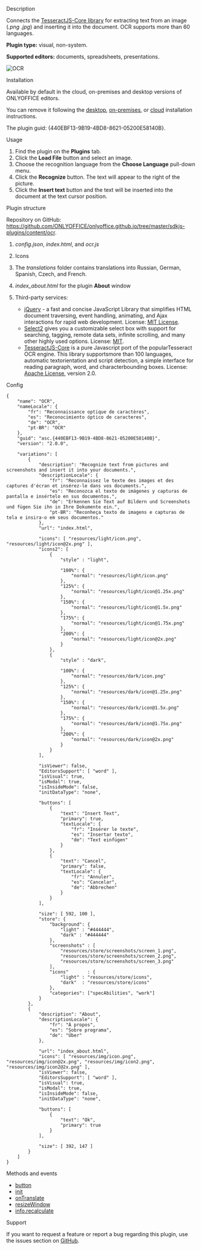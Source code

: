 Description

Connects the [TesseractJS-Core library](https://tesseract.projectnaptha.com/) for extracting text from an image (*.png* *.jpg*) and inserting it into the document. OCR supports more than 60 languages.

**Plugin type:** visual, non-system.

**Supported editors:** documents, spreadsheets, presentations.

![OCR](/content/img/plugins/gifs/ocr.gif)

Installation

Available by default in the cloud, on-premises and desktop versions of ONLYOFFICE editors.

You can remove it following the [desktop](/plugin/installation/desktop), [on-premises](/plugin/installation/onpremises), or [cloud](/plugin/installation/cloud) installation instructions.

The plugin guid: {440EBF13-9B19-4BD8-8621-05200E58140B}.

Usage

1. Find the plugin on the **Plugins** tab.
2. Click the **Load File** button and select an image.
3. Choose the recognition language from the **Choose Language** pull-down menu.
4. Click the **Recognize** button. The text will appear to the right of the picture.
5. Click the **Insert text** button and the text will be inserted into the document at the text cursor position.

Plugin structure

Repository on GitHub: <https://github.com/ONLYOFFICE/onlyoffice.github.io/tree/master/sdkjs-plugins/content/ocr>.

1. *config.json*, *index.html*, and *ocr.js*

2. Icons

3. The *translations* folder contains translations into Russian, German, Spanish, Czech, and French.

4. *index\_about.html* for the plugin **About** window

5. Third-party services:

   * [jQuery](https://jquery.com) - a fast and concise JavaScript Library that simplifies HTML document traversing, event handling, animating, and Ajax interactions for rapid web development. License: [MIT License](https://github.com/ONLYOFFICE/onlyoffice.github.io/blob/master/sdkjs-plugins/content/ocr/licenses/jQuery.license).
   * [Select2](https://select2.org/) gives you a customizable select box with support for searching, tagging, remote data sets, infinite scrolling, and many other highly used options. License: [MIT](https://github.com/ONLYOFFICE/onlyoffice.github.io/blob/master/sdkjs-plugins/content/ocr/licenses/Select2.license).
   * [TesseractJS-Core](https://tesseract.projectnaptha.com/) is a pure Javascript port of the popularTesseract OCR engine. This library supportsmore than 100 languages, automatic textorientation and script detection, a simple interface for reading paragraph, word, and characterbounding boxes. License: [Apache License](https://github.com/ONLYOFFICE/onlyoffice.github.io/blob/master/sdkjs-plugins/content/ocr/licenses/Tesseract.license), version 2.0.

Config

```
{
    "name": "OCR",
    "nameLocale": {
        "fr": "Reconnaissance optique de caractères",
        "es": "Reconocimiento óptico de caracteres",
        "de": "OCR",
        "pt-BR": "OCR"
    },
    "guid": "asc.{440EBF13-9B19-4BD8-8621-05200E58140B}",
    "version": "2.0.0",

    "variations": [
        {
            "description": "Recognize text from pictures and screenshots and insert it into your documents.",
            "descriptionLocale": {
                "fr": "Reconnaissez le texte des images et des captures d'écran et insérez-le dans vos documents.",
                "es": "Reconozca el texto de imágenes y capturas de pantalla e insértelo en sus documentos.",
                "de": "Erkennen Sie Text auf Bildern und Screenshots und fügen Sie ihn in Ihre Dokumente ein.",
                "pt-BR": "Reconheça texto de imagens e capturas de tela e insira-o em seus documentos."
            },
            "url": "index.html",

            "icons": [ "resources/light/icon.png", "resources/light/icon@2x.png" ],
            "icons2": [
                {
                    "style" : "light",
                    
                    "100%": {
                        "normal": "resources/light/icon.png"
                    },
                    "125%": {
                        "normal": "resources/light/icon@1.25x.png"
                    },
                    "150%": {
                        "normal": "resources/light/icon@1.5x.png"
                    },
                    "175%": {
                        "normal": "resources/light/icon@1.75x.png"
                    },
                    "200%": {
                        "normal": "resources/light/icon@2x.png"
                    }
                },
                {
                    "style" : "dark",
                    
                    "100%": {
                        "normal": "resources/dark/icon.png"
                    },
                    "125%": {
                        "normal": "resources/dark/icon@1.25x.png"
                    },
                    "150%": {
                        "normal": "resources/dark/icon@1.5x.png"
                    },
                    "175%": {
                        "normal": "resources/dark/icon@1.75x.png"
                    },
                    "200%": {
                        "normal": "resources/dark/icon@2x.png"
                    }
                }
            ],

            "isViewer": false,
            "EditorsSupport": [ "word" ],
            "isVisual": true,
            "isModal": true,
            "isInsideMode": false,
            "initDataType": "none",

            "buttons": [
                {
                    "text": "Insert Text",
                    "primary": true,
                    "textLocale": {
                        "fr": "Insérer le texte",
                        "es": "Insertar texto",
                        "de": "Text einfügen"
                    }
                },
                {
                    "text": "Cancel",
                    "primary": false,
                    "textLocale": {
                        "fr": "Annuler",
                        "es": "Cancelar",
                        "de": "Abbrechen"
                    }
                }
            ],

            "size": [ 592, 100 ],
            "store": {
                "background": {
                    "light" : "#444444",
                    "dark" : "#444444"
                },
                "screenshots" : [
                    "resources/store/screenshots/screen_1.png",
                    "resources/store/screenshots/screen_2.png",
                    "resources/store/screenshots/screen_3.png"
                ],
                "icons"       : {
                    "light" : "resources/store/icons",
                    "dark"  : "resources/store/icons"
                },
                "categories": ["specAbilities", "work"]
            }
        },
        {
            "description": "About",
            "descriptionLocale": {
                "fr": "À propos",
                "es": "Sobre programa",
                "de": "Über"
            },

            "url": "index_about.html",
            "icons": [ "resources/img/icon.png", "resources/img/icon@2x.png", "resources/img/icon2.png", "resources/img/icon2@2x.png" ],
            "isViewer": false,
            "EditorsSupport": [ "word" ],
            "isVisual": true,
            "isModal": true,
            "isInsideMode": false,
            "initDataType": "none",

            "buttons": [
                {
                    "text": "Ok",
                    "primary": true
                }
            ],

            "size": [ 392, 147 ]
        }
    ]
}
```

Methods and events

* [button](/plugin/events/button)
* [init](/plugin/events/init)
* [onTranslate](/plugin/events/ontranslate)
* [resizeWindow](/plugin/resizewindow)
* [info.recalculate](/plugin/info#recalculate)

Support

If you want to request a feature or report a bug regarding this plugin, use the issues section on [GitHub](https://github.com/ONLYOFFICE/onlyoffice.github.io/issues).
